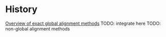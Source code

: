 # History

[Overview of exact global alignment methods](https://curiouscoding.nl/posts/pairwise-alignment/)
TODO: integrate here
TODO: non-global alignment methods
